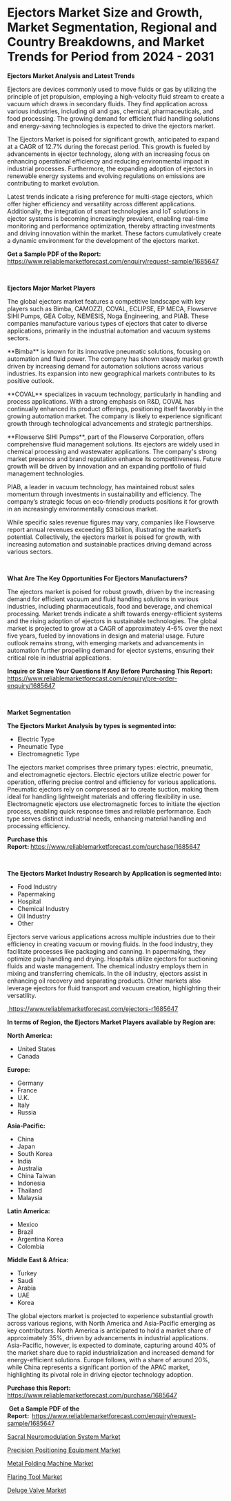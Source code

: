 <p><h1>Ejectors Market Size and Growth, Market Segmentation, Regional and Country Breakdowns, and Market Trends for Period from 2024 -  2031</h1></p><p><strong>Ejectors Market Analysis and Latest Trends</strong></p>
<p><p>Ejectors are devices commonly used to move fluids or gas by utilizing the principle of jet propulsion, employing a high-velocity fluid stream to create a vacuum which draws in secondary fluids. They find application across various industries, including oil and gas, chemical, pharmaceuticals, and food processing. The growing demand for efficient fluid handling solutions and energy-saving technologies is expected to drive the ejectors market.</p><p>The Ejectors Market is poised for significant growth, anticipated to expand at a CAGR of 12.7% during the forecast period. This growth is fueled by advancements in ejector technology, along with an increasing focus on enhancing operational efficiency and reducing environmental impact in industrial processes. Furthermore, the expanding adoption of ejectors in renewable energy systems and evolving regulations on emissions are contributing to market evolution.</p><p>Latest trends indicate a rising preference for multi-stage ejectors, which offer higher efficiency and versatility across different applications. Additionally, the integration of smart technologies and IoT solutions in ejector systems is becoming increasingly prevalent, enabling real-time monitoring and performance optimization, thereby attracting investments and driving innovation within the market. These factors cumulatively create a dynamic environment for the development of the ejectors market.</p></p>
<p><strong>Get a Sample PDF of the Report:&nbsp;</strong> <a href="https://www.reliablemarketforecast.com/enquiry/request-sample/1685647?utm_campaign=1141&utm_medium=2&utm_source=Github&utm_content=ia&utm_term=17122024&utm_id=ejectors">https://www.reliablemarketforecast.com/enquiry/request-sample/1685647</a></p>
<p>&nbsp;</p>
<p><strong>Ejectors Major Market Players</strong></p>
<p><p>The global ejectors market features a competitive landscape with key players such as Bimba, CAMOZZI, COVAL, ECLIPSE, EP MECA, Flowserve SIHI Pumps, GEA Colby, NEMESIS, Noga Engineering, and PIAB. These companies manufacture various types of ejectors that cater to diverse applications, primarily in the industrial automation and vacuum systems sectors.</p><p>**Bimba** is known for its innovative pneumatic solutions, focusing on automation and fluid power. The company has shown steady market growth driven by increasing demand for automation solutions across various industries. Its expansion into new geographical markets contributes to its positive outlook.</p><p>**COVAL** specializes in vacuum technology, particularly in handling and process applications. With a strong emphasis on R&D, COVAL has continually enhanced its product offerings, positioning itself favorably in the growing automation market. The company is likely to experience significant growth through technological advancements and strategic partnerships.</p><p>**Flowserve SIHI Pumps**, part of the Flowserve Corporation, offers comprehensive fluid management solutions. Its ejectors are widely used in chemical processing and wastewater applications. The company's strong market presence and brand reputation enhance its competitiveness. Future growth will be driven by innovation and an expanding portfolio of fluid management technologies.</p><p>PIAB, a leader in vacuum technology, has maintained robust sales momentum through investments in sustainability and efficiency. The company’s strategic focus on eco-friendly products positions it for growth in an increasingly environmentally conscious market.</p><p>While specific sales revenue figures may vary, companies like Flowserve report annual revenues exceeding $3 billion, illustrating the market’s potential. Collectively, the ejectors market is poised for growth, with increasing automation and sustainable practices driving demand across various sectors.</p></p>
<p>&nbsp;</p>
<p><strong>What Are The Key Opportunities For Ejectors Manufacturers?</strong></p>
<p><p>The ejectors market is poised for robust growth, driven by the increasing demand for efficient vacuum and fluid handling solutions in various industries, including pharmaceuticals, food and beverage, and chemical processing. Market trends indicate a shift towards energy-efficient systems and the rising adoption of ejectors in sustainable technologies. The global market is projected to grow at a CAGR of approximately 4-6% over the next five years, fueled by innovations in design and material usage. Future outlook remains strong, with emerging markets and advancements in automation further propelling demand for ejector systems, ensuring their critical role in industrial applications.</p></p>
<p><strong>Inquire or Share Your Questions If Any Before Purchasing This Report:</strong> <a href="https://www.reliablemarketforecast.com/enquiry/pre-order-enquiry/1685647?utm_campaign=1141&utm_medium=2&utm_source=Github&utm_content=ia&utm_term=17122024&utm_id=ejectors">https://www.reliablemarketforecast.com/enquiry/pre-order-enquiry/1685647</a></p>
<p>&nbsp;</p>
<p><strong>Market Segmentation</strong></p>
<p><strong>The Ejectors Market Analysis by types is segmented into:</strong></p>
<p><ul><li>Electric Type</li><li>Pneumatic Type</li><li>Electromagnetic Type</li></ul></p>
<p><p>The ejectors market comprises three primary types: electric, pneumatic, and electromagnetic ejectors. Electric ejectors utilize electric power for operation, offering precise control and efficiency for various applications. Pneumatic ejectors rely on compressed air to create suction, making them ideal for handling lightweight materials and offering flexibility in use. Electromagnetic ejectors use electromagnetic forces to initiate the ejection process, enabling quick response times and reliable performance. Each type serves distinct industrial needs, enhancing material handling and processing efficiency.</p></p>
<p><strong>Purchase this Report:&nbsp;</strong><a href="https://www.reliablemarketforecast.com/purchase/1685647?utm_campaign=1141&utm_medium=2&utm_source=Github&utm_content=ia&utm_term=17122024&utm_id=ejectors">https://www.reliablemarketforecast.com/purchase/1685647</a></p>
<p>&nbsp;</p>
<p><strong>The Ejectors Market Industry Research by Application is segmented into:</strong></p>
<p><ul><li>Food Industry</li><li>Papermaking</li><li>Hospital</li><li>Chemical Industry</li><li>Oil Industry</li><li>Other</li></ul></p>
<p><p>Ejectors serve various applications across multiple industries due to their efficiency in creating vacuum or moving fluids. In the food industry, they facilitate processes like packaging and canning. In papermaking, they optimize pulp handling and drying. Hospitals utilize ejectors for suctioning fluids and waste management. The chemical industry employs them in mixing and transferring chemicals. In the oil industry, ejectors assist in enhancing oil recovery and separating products. Other markets also leverage ejectors for fluid transport and vacuum creation, highlighting their versatility.</p></p>
<p><a href="https://www.reliablemarketforecast.com/ejectors-r1685647?utm_campaign=1141&utm_medium=2&utm_source=Github&utm_content=ia&utm_term=17122024&utm_id=ejectors">&nbsp;https://www.reliablemarketforecast.com/ejectors-r1685647</a></p>
<p><strong>In terms of Region, the Ejectors Market Players available by Region are:</strong></p>
<p>
    <p> <strong> North America: </strong>
        <ul>
            <li>United States</li>
            <li>Canada</li>
        </ul>
        </p> 
    <p> <strong> Europe: </strong>
        <ul>
            <li>Germany</li>
            <li>France</li>
            <li>U.K.</li>
            <li>Italy</li>
            <li>Russia</li>
        </ul>
        </p> 
    <p> <strong> Asia-Pacific: </strong>
        <ul>
            <li>China</li>
            <li>Japan</li>
            <li>South Korea</li>
            <li>India</li>
            <li>Australia</li>
            <li>China Taiwan</li>
            <li>Indonesia</li>
            <li>Thailand</li>
            <li>Malaysia</li>
        </ul>
        </p> 
    <p> <strong> Latin America: </strong>
        <ul>
            <li>Mexico</li>
            <li>Brazil</li>
            <li>Argentina Korea</li>
            <li>Colombia</li>
        </ul>
        </p> 
    <p> <strong> Middle East & Africa: </strong>
        <ul>
            <li>Turkey</li>
            <li>Saudi</li>
            <li>Arabia</li>
            <li>UAE</li>
            <li>Korea</li>
        </ul>
    </p>
    </p>
<p><p>The global ejectors market is projected to experience substantial growth across various regions, with North America and Asia-Pacific emerging as key contributors. North America is anticipated to hold a market share of approximately 35%, driven by advancements in industrial applications. Asia-Pacific, however, is expected to dominate, capturing around 40% of the market share due to rapid industrialization and increased demand for energy-efficient solutions. Europe follows, with a share of around 20%, while China represents a significant portion of the APAC market, highlighting its pivotal role in driving ejector technology adoption.</p></p>
<p><strong>Purchase this Report: </strong><a href="https://www.reliablemarketforecast.com/purchase/1685647?utm_campaign=1141&utm_medium=2&utm_source=Github&utm_content=ia&utm_term=17122024&utm_id=ejectors">https://www.reliablemarketforecast.com/purchase/1685647</a></p>
<p>&nbsp;<strong>Get a Sample PDF of the Report:&nbsp;&nbsp;</strong><a href="https://www.reliablemarketforecast.com/enquiry/request-sample/1685647?utm_campaign=1141&utm_medium=2&utm_source=Github&utm_content=ia&utm_term=17122024&utm_id=ejectors">https://www.reliablemarketforecast.com/enquiry/request-sample/1685647</a></p>
<p><strong></strong></p>
<p><p><a href="https://www.linkedin.com/pulse/sacral-neuromodulation-system-market-study-forecasted-cagr-jj4hf?utm_campaign=1141&utm_medium=2&utm_source=Github&utm_content=ia&utm_term=17122024&utm_id=ejectors">Sacral Neuromodulation System Market</a></p><p><a href="https://www.linkedin.com/pulse/understanding-precision-positioning-equipment-market-key-insights-zub1f?utm_campaign=1141&utm_medium=2&utm_source=Github&utm_content=ia&utm_term=17122024&utm_id=ejectors">Precision Positioning Equipment Market</a></p><p><a href="https://www.linkedin.com/pulse/future-outlook-metal-folding-machine-market-20242031-anticipated-ncxmf?utm_campaign=1141&utm_medium=2&utm_source=Github&utm_content=ia&utm_term=17122024&utm_id=ejectors">Metal Folding Machine Market</a></p><p><a href="https://www.linkedin.com/pulse/flaring-tool-market-forecast-key-players-analysis-from-2024-2031-2j3df?utm_campaign=1141&utm_medium=2&utm_source=Github&utm_content=ia&utm_term=17122024&utm_id=ejectors">Flaring Tool Market</a></p><p><a href="https://www.linkedin.com/pulse/deluge-valve-market-size-application-revenue-forecast-from-uqy1f?utm_campaign=1141&utm_medium=2&utm_source=Github&utm_content=ia&utm_term=17122024&utm_id=ejectors">Deluge Valve Market</a></p></p>
